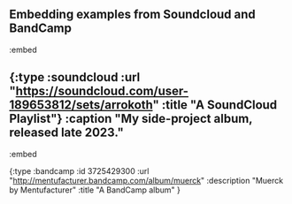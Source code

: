 Embedding examples from Soundcloud and BandCamp
----
:embed

{:type :soundcloud
 :url "https://soundcloud.com/user-189653812/sets/arrokoth"
 :title "A SoundCloud Playlist"}
:caption "My side-project album, released late 2023."
----
:embed

{:type :bandcamp
 :id 3725429300
 :url "http://mentufacturer.bandcamp.com/album/muerck"
 :description "Muerck by Mentufacturer"
 :title "A BandCamp album"
}